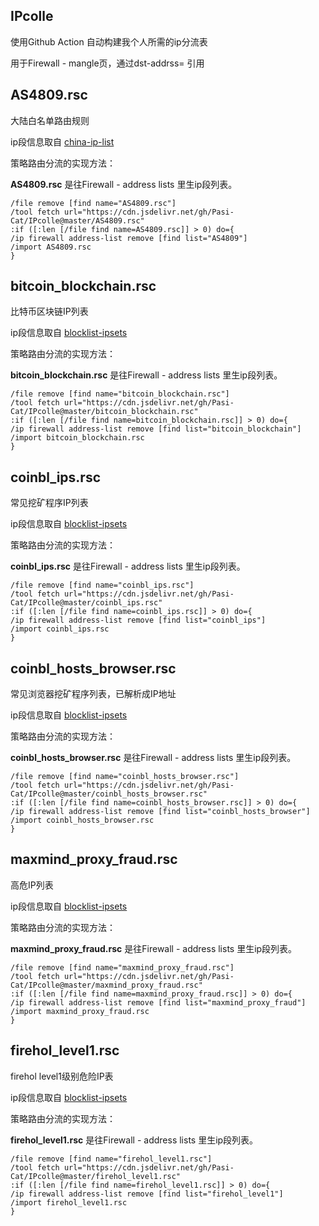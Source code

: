 ## IPcolle
使用Github Action 自动构建我个人所需的ip分流表

用于Firewall - mangle页，通过dst-addrss= 引用

## AS4809.rsc
大陆白名单路由规则

ip段信息取自 [china-ip-list](https://github.com/mayaxcn/china-ip-list)

策略路由分流的实现方法：

**AS4809.rsc** 是往Firewall - address lists 里生ip段列表。
```
/file remove [find name="AS4809.rsc"]
/tool fetch url="https://cdn.jsdelivr.net/gh/Pasi-Cat/IPcolle@master/AS4809.rsc"
:if ([:len [/file find name=AS4809.rsc]] > 0) do={
/ip firewall address-list remove [find list="AS4809"]
/import AS4809.rsc
}
```

## bitcoin_blockchain.rsc
比特币区块链IP列表

ip段信息取自 [blocklist-ipsets](https://github.com/firehol/blocklist-ipsets/)

策略路由分流的实现方法：

**bitcoin_blockchain.rsc** 是往Firewall - address lists 里生ip段列表。
```
/file remove [find name="bitcoin_blockchain.rsc"]
/tool fetch url="https://cdn.jsdelivr.net/gh/Pasi-Cat/IPcolle@master/bitcoin_blockchain.rsc"
:if ([:len [/file find name=bitcoin_blockchain.rsc]] > 0) do={
/ip firewall address-list remove [find list="bitcoin_blockchain"]
/import bitcoin_blockchain.rsc
}
```

## coinbl_ips.rsc
常见挖矿程序IP列表

ip段信息取自 [blocklist-ipsets](https://github.com/firehol/blocklist-ipsets/)

策略路由分流的实现方法：

**coinbl_ips.rsc** 是往Firewall - address lists 里生ip段列表。
```
/file remove [find name="coinbl_ips.rsc"]
/tool fetch url="https://cdn.jsdelivr.net/gh/Pasi-Cat/IPcolle@master/coinbl_ips.rsc"
:if ([:len [/file find name=coinbl_ips.rsc]] > 0) do={
/ip firewall address-list remove [find list="coinbl_ips"]
/import coinbl_ips.rsc
}
```

## coinbl_hosts_browser.rsc
常见浏览器挖矿程序列表，已解析成IP地址

ip段信息取自 [blocklist-ipsets](https://github.com/firehol/blocklist-ipsets/)

策略路由分流的实现方法：

**coinbl_hosts_browser.rsc** 是往Firewall - address lists 里生ip段列表。
```
/file remove [find name="coinbl_hosts_browser.rsc"]
/tool fetch url="https://cdn.jsdelivr.net/gh/Pasi-Cat/IPcolle@master/coinbl_hosts_browser.rsc"
:if ([:len [/file find name=coinbl_hosts_browser.rsc]] > 0) do={
/ip firewall address-list remove [find list="coinbl_hosts_browser"]
/import coinbl_hosts_browser.rsc
}
```


## maxmind_proxy_fraud.rsc
高危IP列表

ip段信息取自 [blocklist-ipsets](https://github.com/firehol/blocklist-ipsets/)

策略路由分流的实现方法：

**maxmind_proxy_fraud.rsc** 是往Firewall - address lists 里生ip段列表。
```
/file remove [find name="maxmind_proxy_fraud.rsc"]
/tool fetch url="https://cdn.jsdelivr.net/gh/Pasi-Cat/IPcolle@master/maxmind_proxy_fraud.rsc"
:if ([:len [/file find name=maxmind_proxy_fraud.rsc]] > 0) do={
/ip firewall address-list remove [find list="maxmind_proxy_fraud"]
/import maxmind_proxy_fraud.rsc
}
```

## firehol_level1.rsc
firehol level1级别危险IP表

ip段信息取自 [blocklist-ipsets](https://github.com/firehol/blocklist-ipsets/)

策略路由分流的实现方法：

**firehol_level1.rsc** 是往Firewall - address lists 里生ip段列表。
```
/file remove [find name="firehol_level1.rsc"]
/tool fetch url="https://cdn.jsdelivr.net/gh/Pasi-Cat/IPcolle@master/firehol_level1.rsc"
:if ([:len [/file find name=firehol_level1.rsc]] > 0) do={
/ip firewall address-list remove [find list="firehol_level1"]
/import firehol_level1.rsc
}
```
